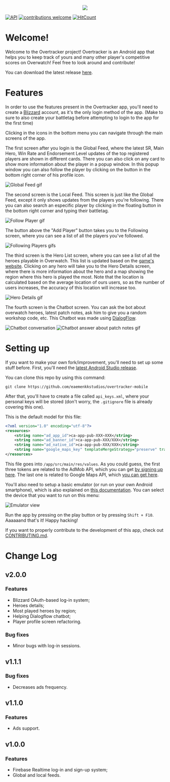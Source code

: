 <p align="center">
  <img src="https://github.com/eaemenkkstudios/overtracker-mobile/blob/master/readme/logo.png?raw=true">
</p>

[![API](https://img.shields.io/badge/API-23%2B-brightgreen.svg?style=flat)](https://android-arsenal.com/api?level=23) [![contributions welcome](https://img.shields.io/badge/contributions-welcome-brightgreen.svg?style=flat)](https://github.com/dwyl/esta/issues) [![HitCount](http://hits.dwyl.com/eaemenkkstudios/overtracker-mobile.svg)](http://hits.dwyl.com/eaemenkkstudios/overtracker-mobile)

# Welcome!
Welcome to the Overtracker project! Overtracker is an Android app that helps you to keep track of yours and many other player's competitive scores on Overwatch! Feel free to look around and contribute!

You can download the latest release [here](https://github.com/eaemenkkstudios/overtracker-mobile/releases).

# Features

In order to use the features present in the Overtracker app, you'll need to create a [Blizzard](https://www.blizzard.com/) account, as it's the only login method of the app. (Make to sure to also create your battletag before attempting to login to the app for the first time)

Clicking in the icons in the bottom menu you can navigate through the main screens of the app.

The first screen after you login is the Global Feed, where the latest SR, Main Hero, Win Rate and Endorsement Level updates of the top registered players are shown in different cards. There you can also click on any card to show more information about the player in a popup window. In this popup window you can also follow the player by clicking on the button in the bottom right corner of his profile icon.

![Global Feed gif](https://github.com/eaemenkkstudios/overtracker-mobile/blob/master/readme/global_feed.gif?raw=true)

The second screen is the Local Feed. This screen is just like the Global Feed, except it only shows updates from the players you're following. There you can also search an especific player by clicking in the floating button in the bottom right corner and typing their battletag.

![Follow Player gif](https://github.com/eaemenkkstudios/overtracker-mobile/blob/master/readme/follow_player.gif?raw=true)

The button above the "Add Player" button takes you to the Following screen, where you can see a list of all the players you've followed.

![Following Players gifs](https://github.com/eaemenkkstudios/overtracker-mobile/blob/master/readme/following.gif?raw=true)

The third screen is the Hero List screen, where you can see a list of all the heroes playable in Overwatch. This list is updated based on the [game's website](https://playoverwatch.com/heroes). Clicking on any hero will take you to the Hero Details screen, where there is more information about the hero and a map showing the region where this hero is played the most. Note that the location is calculated based on the average location of ours users, so as the number of users increases, the accuracy of this location will increase too.

![Hero Details gif](https://github.com/eaemenkkstudios/overtracker-mobile/blob/master/readme/hero_details.gif?raw=true)

The fourth screen is the Chatbot screen. You can ask the bot about overwatch heroes, latest patch notes, ask him to give you a random workshop code, etc. This Chatbot was made using [DialogFlow](https://dialogflow.com/).

![Chatbot conversation](https://github.com/eaemenkkstudios/overtracker-mobile/blob/master/readme/chatbot.png?raw=true)
![Chatbot answer about patch notes gif](https://github.com/eaemenkkstudios/overtracker-mobile/blob/master/readme/patch_notes.gif?raw=true)

# Setting up
If you want to make your own fork/improvement, you'll need to set up some stuff before. First, you'll need the [latest Android Studio release](https://developer.android.com/studio).

You can clone this repo by using this command:
```
git clone https://github.com/eaemenkkstudios/overtracker-mobile
```

After that, you'll have to create a file called `api_keys.xml`, where your personal keys will be stored (don't worry, the `.gitignore` file is already covering this one).

This is the default model for this file:

```xml
<?xml version="1.0" encoding="utf-8"?>
<resources>
    <string name="ad_app_id">ca-app-pub-XXX~XXX</string>
    <string name="ad_banner_id">ca-app-pub-XXX/XXX</string>
    <string name="ad_native_id">ca-app-pub-XXX/XXX</string>
    <string name="google_maps_key" templateMergeStrategy="preserve" translatable="false">XXX</string>
</resources>
```

This file goes into `/app/src/main/res/values`. As you could guess, the first three tokens are related to the AdMob API, which you can get [by signing up here](https://admob.google.com/home/). The last one is related to Google Maps API, which [you can get here](https://developers.google.com/maps/documentation/javascript/get-api-key).

You'll also need to setup a basic emulator (or run on your own Android smartphone), which is also explained on [this documentation](https://developer.android.com/studio/run/emulator). You can select the device that you want to run on this menu:

![Emulator view](https://github.com/eaemenkkstudios/overtracker-mobile/blob/master/readme/emulator.png?raw=true)

Run the app by pressing on the play button or by pressing `Shift + F10`. Aaaaaand that's it! Happy hacking!

If you want to properly contribute to the development of this app, check out [CONTRIBUTING.md](CONTRIBUTING.md).

# Change Log
## v2.0.0
### Features
- Blizzard OAuth-based log-in system;
- Heroes details;
- Most played heroes by region;
- Helping Dialogflow chatbot;
- Player profile screen refactoring.
### Bug fixes
- Minor bugs with log-in sessions.
## v1.1.1
### Bug fixes
- Decreases ads frequency.
## v1.1.0
### Features
- Ads support.
## v1.0.0
### Features
- Firebase Realtime log-in and sign-up system;
- Global and local feeds.